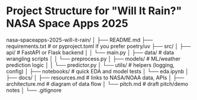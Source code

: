 # Project Structure for "Will It Rain?" NASA Space Apps 2025

nasa-spaceapps-2025-will-it-rain/
│
├── README.md
├── requirements.txt           # or pyproject.toml if you prefer poetry/uv
├── src/
│   ├── api/                   # FastAPI or Flask backend
│   │   └── main.py
│   ├── data/                  # data wrangling scripts
│   │   └── preprocess.py
│   ├── models/                # ML/weather prediction logic
│   │   └── predictor.py
│   └── utils/                 # helpers (logging, config)
│
├── notebooks/                 # quick EDA and model tests
│   └── eda.ipynb
│
├── docs/
│   ├── resources.md           # links to NASA/NOAA data, APIs
│   ├── architecture.md        # diagram of data flow
│   └── pitch.md               # draft pitch/demo notes
│
└── .gitignore
